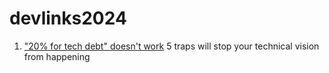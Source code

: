 # devlinks2024

1. ["20% for tech debt" doesn't work](https://zaidesanton.substack.com/p/how-to-implement-20-for-tech-debt-)
   5 traps will stop your technical vision from happening
